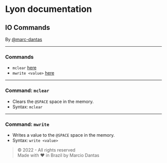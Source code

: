 # Lyon documentation
## IO Commands
By [@marc-dantas](https://github.com/marc-dantas)

<hr>

### Commands
- `mclear` [here](#mclear)
- `mwrite <value>` [here](#mwrite)

<hr>

<h3 id="mclear">Command: <code>mclear</code></h3> 

- Clears the `@SPACE` space in the memory.
- Syntax: `mclear`

<hr>

<h3 id="mwrite">Command: <code>mwrite</code></h3>

- Writes a value to the `@SPACE` space in the memory.
- Syntax: `write <value>`

> © 2022 - All rights reserved<br>
> Made with ❤️ in Brazil by Marcio Dantas